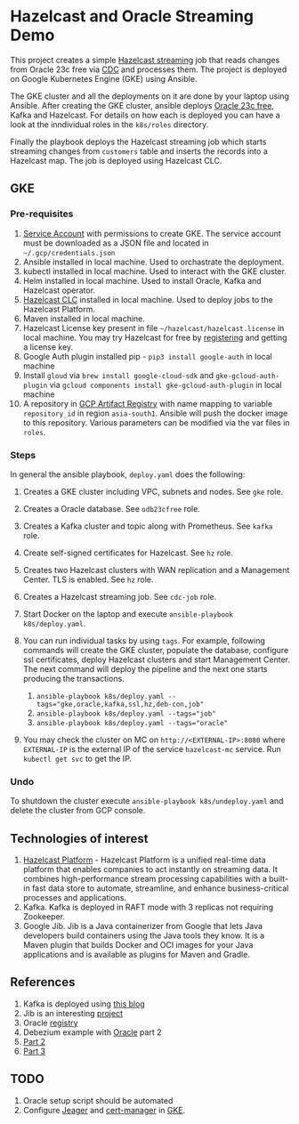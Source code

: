 # Hazelcast and Oracle Streaming Demo
This project creates a simple [Hazelcast streaming](https://docs.hazelcast.com/hazelcast/5.3/pipelines/overview#hide-nav) job that reads changes from Oracle 23c free via [CDC](https://docs.hazelcast.com/hazelcast/5.3/integrate/cdc-connectors#hide-nav) and processes them. The project is deployed on Google Kubernetes Engine (GKE) using Ansible. 

The GKE cluster and all the deployments on it are done by your laptop using Ansible. After creating the GKE cluster, ansible deploys [Oracle 23c free](https://www.oracle.com/in/database/free/), Kafka and Hazelcast. For details on how each is deployed you can have a look at the inndividual roles in the `k8s/roles` directory.

Finally the playbook deploys the Hazelcast streaming job which starts streaming changes from `customers` table and inserts the records into a Hazelcast map. The job is deployed using Hazelcast CLC.

## GKE
### Pre-requisites
1. [Service Account](https://developers.google.com/identity/protocols/oauth2/service-account#creatinganaccount) with permissions to create GKE. The service account must be downloaded as a JSON file and located in `~/.gcp/credentials.json`
2. Ansible installed in local machine. Used to orchastrate the deployment.
3. kubectl installed in local machine. Used to interact with the GKE cluster.
4. Helm installed in local machine. Used to install Oracle, Kafka and Hazelcast operator.
5. [Hazelcast CLC](https://docs.hazelcast.com/clc/latest/install-clc) installed in local machine. Used to deploy jobs to the Hazelcast Platform.
6. Maven installed in local machine.
7. Hazelcast License key present in file `~/hazelcast/hazelcast.license` in local machine. You may try Hazelcast for free by [registering](https://hazelcast.com/get-started/) and getting a license key.
8. Google Auth plugin installed pip - `pip3 install google-auth` in local machine
9. Install `gloud` via `brew install google-cloud-sdk` and `gke-gcloud-auth-plugin` via `gcloud components install gke-gcloud-auth-plugin` in local machine
10. A repository in [GCP Artifact Registry](https://cloud.google.com/artifact-registry/docs/docker/store-docker-container-images#linux) with 
name mapping to variable `repository_id` in region `asia-south1`. Ansible will push the docker image to this repository. Various parameters can be modified via the var files in `roles`. 

### Steps
In general the ansible playbook, `deploy.yaml` does the following:
1. Creates a GKE cluster including VPC, subnets and nodes. See `gke` role.
1. Creates a Oracle database. See `odb23cfree` role.
1. Creates a Kafka cluster and topic along with Prometheus. See `kafka` role.
1. Create self-signed certificates for Hazelcast. See `hz` role.
1. Creates two Hazelcast clusters with WAN replication and a Management Center. TLS is enabled. See `hz` role.
1. Creates a Hazelcast streaming job. See `cdc-job` role.

1. Start Docker on the laptop and execute `ansible-playbook k8s/deploy.yaml`.
2. You can run individual tasks by using `tags`.
For example, following commands will create the GKE cluster, populate the database, configure ssl certificates, deploy Hazelcast clusters and start Management Center.
The next command will deploy the pipeline and the next one starts producing the transactions.
    1. `ansible-playbook k8s/deploy.yaml --tags="gke,oracle,kafka,ssl,hz,deb-con,job"`
    2. `ansible-playbook k8s/deploy.yaml --tags="job"`
    3. `ansible-playbook k8s/deploy.yaml --tags="oracle"` 
3. You may check the cluster on MC on `http://<EXTERNAL-IP>:8080` where `EXTERNAL-IP` is the external IP of the service `hazelcast-mc` service. Run `kubectl get svc` to get the IP.

### Undo
To shutdown the cluster execute `ansible-playbook k8s/undeploy.yaml` and delete the cluster from GCP console.


## Technologies of interest
1. [Hazelcast Platform](https://hazelcast.com) - Hazelcast Platform is a unified real-time data platform that enables companies to act instantly on streaming data. It combines high-performance stream processing capabilities with a built-in fast data store to automate, streamline, and enhance business-critical processes and applications. 
1. Kafka. Kafka is deployed in RAFT mode with 3 replicas not requiring Zookeeper.
1. Google Jib. Jib is a Java containerizer from Google that lets Java developers build containers using the Java tools they know. It is a Maven plugin that builds Docker and OCI images for your Java applications and is available as plugins for Maven and Gradle.
## References
1. Kafka is deployed using [this blog](https://piotrminkowski.com/2023/11/06/apache-kafka-on-kubernetes-with-strimzi/)
1. Jib is an interesting [project](https://www.baeldung.com/jib-dockerizing)
1. Oracle [registry](https://container-registry.oracle.com/ords/f?p=113:4:4481791090117:::4:P4_REPOSITORY,AI_REPOSITORY,AI_REPOSITORY_NAME,P4_REPOSITORY_NAME,P4_EULA_ID,P4_BUSINESS_AREA_ID:1863,1863,Oracle%20Database%20Free,Oracle%20Database%20Free,1,0&cs=32e9rTDJLrb2i9p_OnflfiHakooJB6m7nNI8AtdAGksYU7q6zoaKeKfvCAfukxg0gi-1j8cAQewuxTXvFgEIVRQ)
1. Debezium example with [Oracle](https://debezium.io/blog/2022/09/30/debezium-oracle-series-part-1/) part 2
1. [Part 2](https://debezium.io/blog/2022/10/06/debezium-oracle-series-part-2/)
1. [Part 3](https://debezium.io/blog/2023/06/29/debezium-oracle-series-part-3/)
## TODO
1. Oracle setup script should be automated
1. Configure [Jeager](https://www.jaegertracing.io/docs/1.52/operator/) and [cert-manager](https://cert-manager.io/docs/tutorials/) in [GKE](https://cert-manager.io/docs/tutorials/getting-started-with-cert-manager-on-google-kubernetes-engine-using-lets-encrypt-for-ingress-ssl/).   